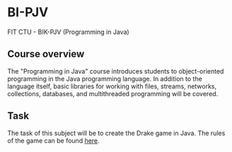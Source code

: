 # BI-PJV
FIT CTU - BIK-PJV (Programming in Java)

## Course overview
The "Programming in Java" course introduces students to object-oriented programming in the Java programming language. In addition to the language itself, basic libraries for working with files, streams, networks, collections, databases, and multithreaded programming will be covered.

## Task
The task of this subject will be to create the Drake game in Java. The rules of the game can be found [here](https://github.com/lanuris/BIK-PJV/blob/main/TheDrakeGameRules.pdf/).

